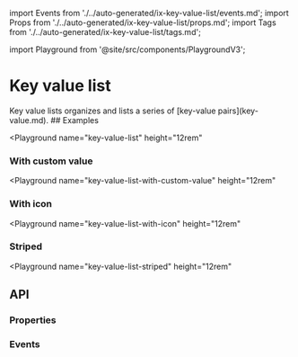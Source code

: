 import Events from './../auto-generated/ix-key-value-list/events.md';
import Props from './../auto-generated/ix-key-value-list/props.md';
import Tags from './../auto-generated/ix-key-value-list/tags.md';

import Playground from '@site/src/components/PlaygroundV3';

# Key value list

<Tags />
<!-- introduction start -->
Key value lists organizes and lists a series of [key-value pairs](key-value.md).
<!-- introduction end -->
## Examples

<Playground
  name="key-value-list" height="12rem"
  >
</Playground>

### With custom value

<Playground
  name="key-value-list-with-custom-value" 
  height="12rem"
  >
</Playground>

### With icon

<Playground
  name="key-value-list-with-icon" 
  height="12rem"
  >
</Playground>

### Striped

<Playground
  name="key-value-list-striped" 
  height="12rem"
  >
</Playground>

## API

### Properties

<Props />

### Events

<Events />
